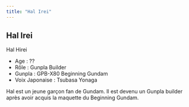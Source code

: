```yaml
---
title: "Hal Irei"
---
```


Hal Irei
--------

Hal Hirei


- Age : ??  
- Rôle : Gunpla Builder  
- Gunpla : GPB-X80 Beginning Gundam  
- Voix Japonaise : Tsubasa Yonaga


Hal est un jeune garçon fan de Gundam. Il est devenu un Gunpla builder après avoir acquis la maquette du Beginning Gundam.

